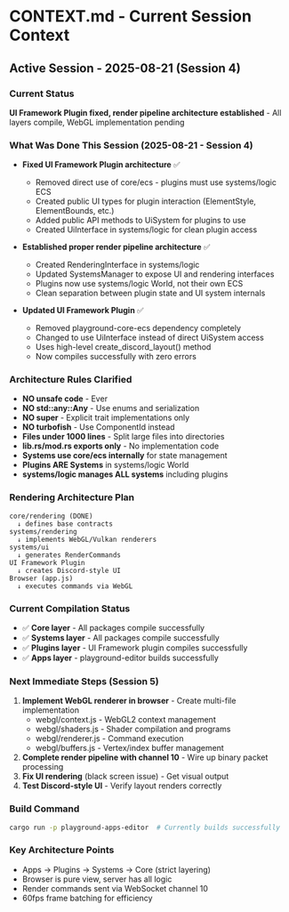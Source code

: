 # CONTEXT.md - Current Session Context

## Active Session - 2025-08-21 (Session 4)

### Current Status
**UI Framework Plugin fixed, render pipeline architecture established** - All layers compile, WebGL implementation pending

### What Was Done This Session (2025-08-21 - Session 4)
- **Fixed UI Framework Plugin architecture** ✅
  - Removed direct use of core/ecs - plugins must use systems/logic ECS
  - Created public UI types for plugin interaction (ElementStyle, ElementBounds, etc.)
  - Added public API methods to UiSystem for plugins to use
  - Created UiInterface in systems/logic for clean plugin access
  
- **Established proper render pipeline architecture** ✅
  - Created RenderingInterface in systems/logic 
  - Updated SystemsManager to expose UI and rendering interfaces
  - Plugins now use systems/logic World, not their own ECS
  - Clean separation between plugin state and UI system internals
  
- **Updated UI Framework Plugin** ✅
  - Removed playground-core-ecs dependency completely
  - Changed to use UiInterface instead of direct UiSystem access
  - Uses high-level create_discord_layout() method
  - Now compiles successfully with zero errors

### Architecture Rules Clarified
- **NO unsafe code** - Ever
- **NO std::any::Any** - Use enums and serialization
- **NO super** - Explicit trait implementations only
- **NO turbofish** - Use ComponentId instead
- **Files under 1000 lines** - Split large files into directories
- **lib.rs/mod.rs exports only** - No implementation code
- **Systems use core/ecs internally** for state management
- **Plugins ARE Systems** in systems/logic World
- **systems/logic manages ALL systems** including plugins

### Rendering Architecture Plan
```
core/rendering (DONE)
  ↓ defines base contracts
systems/rendering 
  ↓ implements WebGL/Vulkan renderers
systems/ui
  ↓ generates RenderCommands
UI Framework Plugin
  ↓ creates Discord-style UI
Browser (app.js)
  ↓ executes commands via WebGL
```

### Current Compilation Status
- ✅ **Core layer** - All packages compile successfully
- ✅ **Systems layer** - All packages compile successfully
- ✅ **Plugins layer** - UI Framework plugin compiles successfully
- ✅ **Apps layer** - playground-editor builds successfully

### Next Immediate Steps (Session 5)
1. **Implement WebGL renderer in browser** - Create multi-file implementation
   - webgl/context.js - WebGL2 context management
   - webgl/shaders.js - Shader compilation and programs
   - webgl/renderer.js - Command execution
   - webgl/buffers.js - Vertex/index buffer management
2. **Complete render pipeline with channel 10** - Wire up binary packet processing
3. **Fix UI rendering** (black screen issue) - Get visual output
4. **Test Discord-style UI** - Verify layout renders correctly

### Build Command
```bash
cargo run -p playground-apps-editor  # Currently builds successfully
```

### Key Architecture Points
- Apps → Plugins → Systems → Core (strict layering)
- Browser is pure view, server has all logic
- Render commands sent via WebSocket channel 10
- 60fps frame batching for efficiency